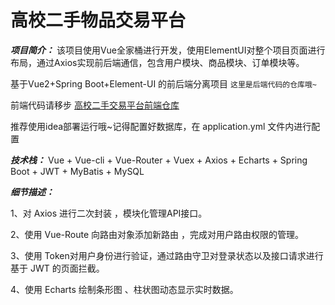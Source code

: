 # 高校二手物品交易平台

***项目简介：*** 该项目使用Vue全家桶进行开发，使用ElementUI对整个项目页面进行布局，通过Axios实现前后端通信，包含用户模块、商品模块、订单模块等。



基于Vue2+Spring Boot+Element-UI 的前后端分离项目
`这里是后端代码的仓库哦~`  


前端代码请移步 [高校二手交易平台前端仓库](https://github.com/windsong477/College-Second-hand_vue)



推荐使用idea部署运行哦~记得配置好数据库，在 application.yml 文件内进行配置  



***技术栈：***  Vue + Vue-cli + Vue-Router + Vuex + Axios + Echarts + Spring Boot + JWT + MyBatis + MySQL  



***细节描述：***

1、对 Axios 进行二次封装 ，模块化管理API接口。 

2、使用 Vue-Route 向路由对象添加新路由 ，完成对用户路由权限的管理。

3、使用 Token对用户身份进行验证，通过路由守卫对登录状态以及接口请求进行基于 JWT 的页面拦截。

4、使用 Echarts 绘制条形图 、柱状图动态显示实时数据。

